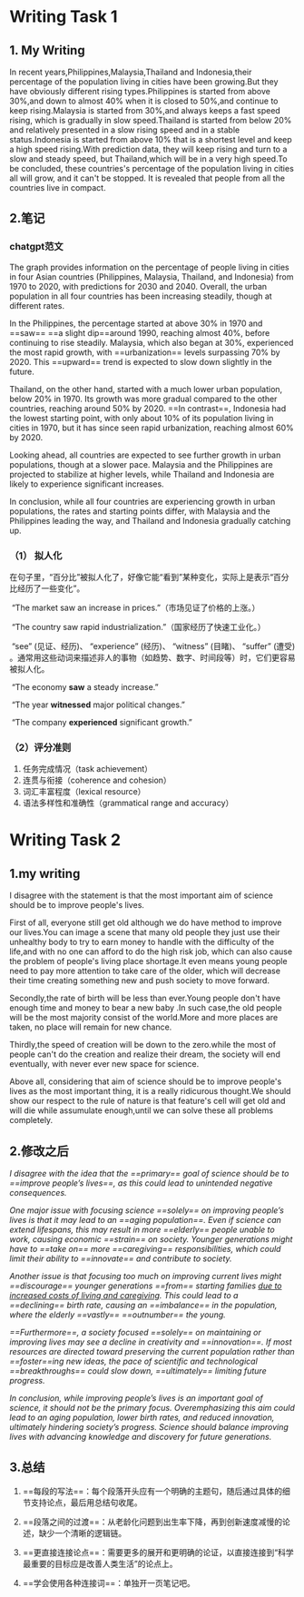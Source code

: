 # Writing Task 1

## 1. My Writing

In recent years,Philippines,Malaysia,Thailand and Indonesia,their percentage of the population living in cities have been growing.But they have obviously different rising types.Philippines is started from above 30%,and down to almost 40% when it is closed to 50%,and continue to keep rising.Malaysia is started from 30%,and always keeps a fast speed rising, which is gradually in slow speed.Thailand is started from below 20% and relatively presented in a slow rising speed and in a stable status.Indonesia is started from above 10% that is a shortest level and keep a high speed rising.With prediction data, they will keep rising and turn to a slow and steady speed, but Thailand,which will be in a very high speed.To be concluded, these countries's percentage of the population living in cities all will grow, and it can't be stopped. It is revealed that people from all the countries live in compact.

## 2.笔记

### chatgpt范文

The graph provides information on the percentage of people living in cities in four Asian countries (Philippines, Malaysia, Thailand, and Indonesia) from 1970 to 2020, with predictions for 2030 and 2040. Overall, the urban population in all four countries has been increasing steadily, though at different rates.

In the Philippines, the percentage started at above 30% in 1970 and ==saw== ==a slight dip==around 1990, reaching almost 40%, before continuing to rise steadily. Malaysia, which also began at 30%, experienced the most rapid growth, with ==urbanization== levels surpassing 70% by 2020. This ==upward== trend is expected to slow down slightly in the future.

Thailand, on the other hand, started with a much lower urban population, below 20% in 1970. Its growth was more gradual compared to the other countries, reaching around 50% by 2020. ==In contrast==, Indonesia had the lowest starting point, with only about 10% of its population living in cities in 1970, but it has since seen rapid urbanization, reaching almost 60% by 2020.

Looking ahead, all countries are expected to see further growth in urban populations, though at a slower pace. Malaysia and the Philippines are projected to stabilize at higher levels, while Thailand and Indonesia are likely to experience significant increases.

In conclusion, while all four countries are experiencing growth in urban populations, the rates and starting points differ, with Malaysia and the Philippines leading the way, and Thailand and Indonesia gradually catching up.

### （1） 拟人化

​	在句子里，“百分比”被拟人化了，好像它能“看到”某种变化，实际上是表示“百分比经历了一些变化”。

​	“The market saw an increase in prices.”（市场见证了价格的上涨。）

​	“The country saw rapid industrialization.”（国家经历了快速工业化。）

​	“see” (见证、经历)、 “experience” (经历)、 “witness” (目睹)、 “suffer” (遭受) 。通常用这些动词来描述非人的事物（如趋势、数字、时间段等）时，它们更容易被拟人化。

​	“The economy **saw** a steady increase.”

​	“The year **witnessed** major political changes.”

​	“The company **experienced** significant growth.”

### （2）评分准则

1. 任务完成情况（task achievement）
2. 连贯与衔接（coherence and cohesion）
3. 词汇丰富程度（lexical resource）
4. 语法多样性和准确性（grammatical range and accuracy）

# Writing Task 2

## 1.my writing

I disagree with the statement is that the most important aim of science should be to improve people's lives.

First of all, everyone still get old although we do have method to improve our lives.You can image a scene that many old people they just use their unhealthy body to try to earn money to handle with the difficulty of the life,and with no one can afford to do the high risk job, which can also cause the problem of people's living place shortage.It even means young people need to pay more attention to take care of the older, which will decrease their time creating something new and push society to move forward.

Secondly,the rate of birth will be less than ever.Young people don't have enough time and  money to bear a new baby .In such case,the old people will be the most majority consist of the world.More and more places are taken, no place will remain for new chance.

Thirdly,the speed of creation will be down to the zero.while the most of people can't do the creation and realize their dream, the society will end eventually, with never ever new space for science.

Above all, considering that aim of science should be to improve people's lives as the most important thing, it is a really ridicurous thought.We should show our respect to the rule of nature is that feature's cell will get old and will die while assumulate enough,until we can solve these all problems completely.

## 2.修改之后

*I disagree with the idea that the ==primary== goal of science should be to ==improve people’s lives==, as this could lead to unintended negative consequences.*

*One major issue with focusing science ==solely== on improving people’s lives is that it may lead to an ==aging population==. Even if science can extend lifespans, this may result in more ==elderly== people unable to work, causing economic ==strain== on society. Younger generations might have to ==take on== more ==caregiving== responsibilities, which could limit their ability to ==innovate== and contribute to society.*

*Another issue is that focusing too much on improving current lives might ==discourage== younger generations ==from== starting families <u>due to increased costs of living and caregiving</u>. This could lead to a ==declining== birth rate, causing an ==imbalance== in the population, where the elderly ==vastly== ==outnumber== the young.*

*==Furthermore==, a society focused ==solely== on maintaining or improving lives may see a decline in creativity and ==innovation==. If most resources are directed toward preserving the current population rather than ==foster==ing new ideas, the pace of scientific and technological ==breakthroughs== could slow down, ==ultimately== limiting future progress.*

*In conclusion, while improving people’s lives is an important goal of science, it should not be the primary focus. Overemphasizing this aim could lead to an aging population, lower birth rates, and reduced innovation, ultimately hindering society’s progress. Science should balance improving lives with advancing knowledge and discovery for future generations.*

## 3.总结

1. ==每段的写法==：每个段落开头应有一个明确的主题句，随后通过具体的细节支持论点，最后用总结句收尾。

2. ==段落之间的过渡==：从老龄化问题到出生率下降，再到创新速度减慢的论述，缺少一个清晰的逻辑链。

3. ==更直接连接论点==：需要更多的展开和更明确的论证，以直接连接到“科学最重要的目标应是改善人类生活”的论点上。

4. ==学会使用各种连接词==：单独开一页笔记吧。